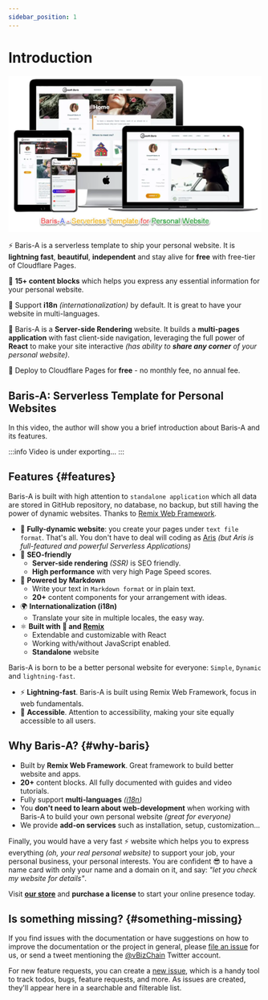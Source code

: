 ```yaml
---
sidebar_position: 1
---
```


# Introduction

<div style={{textAlign: 'center'}}>

![Helps you to ship a beautiful & lightning fast website that you will be confident](./img/baris-a-banner-front.webp)

</div>

⚡️ Baris-A is a serverless template to ship your personal website. It is **lightning fast**, **beautiful**, **independent** and stay alive for **free** with free-tier of Cloudflare Pages.

💯 **15+ content blocks** which helps you express any essential information for your personal website.

💸 Support **i18n** _(internationalization)_ by default. It is great to have your website in multi-languages.

🧐 Baris-A is a **Server-side Rendering** website. It builds a **multi-pages application** with fast client-side navigation, leveraging the full power of **React** to make your site interactive *(has ability to **share any corner** of your personal website)*.

🤑 Deploy to Cloudflare Pages for **free** - no monthly fee, no annual fee.

## Baris-A: Serverless Template for Personal Websites

In this video, the author will show you a brief introduction about Baris-A and its features.

:::info
Video is under exporting...
:::

## Features {#features}

Baris-A is built with high attention to `standalone application` which all data are stored in GitHub repository, no database, no backup, but still having the power of dynamic websites. Thanks to [Remix Web Framework](https://remix.run).

- 💯 **Fully-dynamic website**: you create your pages under `text file format`. That's all. You don't have to deal will coding as [Aris](http://store.chasoft.net/l/ari-elegant-and-powerful-serverless-website) _(but Aris is full-featured and powerful Serverless Applications)_
- 🎯 **SEO-friendly**
  - **Server-side rendering** *(SSR)* is SEO friendly.
  - **High performance** with very high Page Speed scores.
- 📝 **Powered by Markdown**
  - Write your text in `Markdown format` or in plain text.
  - **20+** content components for your arrangement with ideas.
- 🌍 **Internationalization (i18n)**
  - Translate your site in multiple locales, the easy way.
- ⚛️ **Built with 💚 and [Remix](https://remix.run)**
  - Extendable and customizable with React
  - Working with/without JavaScript enabled.
  - **Standalone** website

Baris-A is born to be a better personal website for everyone: `Simple`, `Dynamic` and `lightning-fast`.

- ⚡️ **Lightning-fast**. Baris-A is built using Remix Web Framework, focus in web fundamentals.
- 🦖 **Accessible**. Attention to accessibility, making your site equally accessible to all users.

## Why Baris-A? {#why-baris}

- Built by **Remix Web Framework**. Great framework to build better website and apps.
- **20+** content blocks. All fully documented with guides and video tutorials.
- Fully support **multi-languages** *([i18n](https://en.wikipedia.org/wiki/Internationalization_and_localization))*
- You **don't need to learn about web-development** when working with Baris-A to build your own personal website *(great for everyone)*
- We provide **add-on services** such as installation, setup, customization...

Finally, you would have a very fast ⚡ website which helps you to express everything *(oh, your real personal website)* to support your job, your personal business, your personal interests. You are confident 😎 to have a name card with only your name and a domain on it, and say: *"let you check my website for details"*.

Visit **[our store](https://store.chasoft.net/l/baris-a-serverless-template-for-personal-website)** and **purchase a license** to start your online presence today.

## Is something missing? {#something-missing}

If you find issues with the documentation or have suggestions on how to improve the documentation or the project in general, please [file an issue](https://github.com/chasoft/docs.chasoft.net) for us, or send a tweet mentioning the [@vBizChain](https://twitter.com/vBizChain) Twitter account.

For new feature requests, you can create a [new issue](https://github.com/chasoft/docs.chasoft.net/issues/new/choose), which is a handy tool to track todos, bugs, feature requests, and more. As issues are created, they'll appear here in a searchable and filterable list.